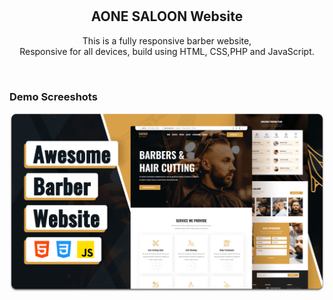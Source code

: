 <div align="center">
  
  

  <br />
  <br />

  <h2 align="center">AONE SALOON Website</h2>

  This is a fully responsive barber website, <br />Responsive for all devices, build using HTML, CSS,PHP and JavaScript.

 

</div>

<br />

### Demo Screeshots

![Barber Desktop Demo](./readme-images/desktop.png "Desktop Demo")


